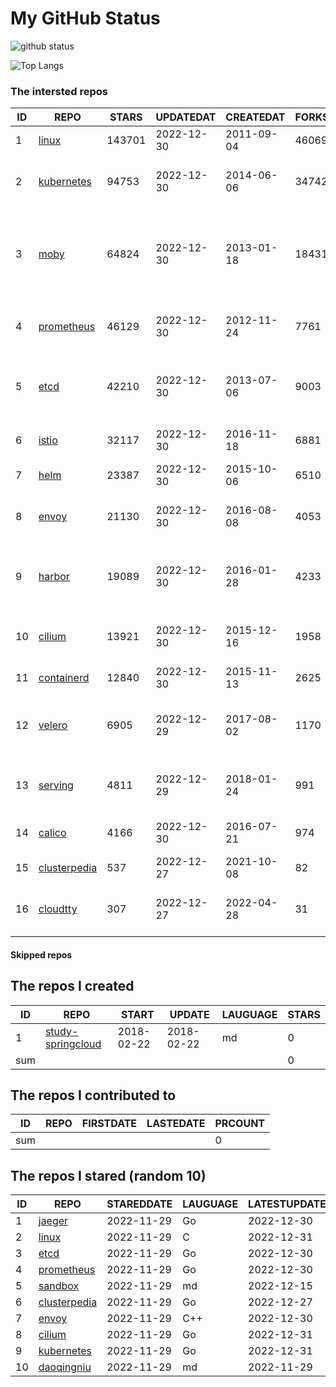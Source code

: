 # My GitHub Status

<img src="https://github-readme-stats-1.yihong0618.vercel.app/api?username=daoqingniu&show_icons=true&&&hide_title=true&count_private=true" alt="github status" />

![Top Langs](https://github-readme-stats-1.yihong0618.vercel.app/api/top-langs/?username=daoqingniu&layout=compact)

<!--START_SECTION:github_repos-->
### The intersted repos
| ID |                              REPO                               | STARS  | UPDATEDAT  | CREATEDAT  | FORKSCOUNT |                                              DESCRIPTIONS                                              |
|----|-----------------------------------------------------------------|--------|------------|------------|------------|--------------------------------------------------------------------------------------------------------|
|  1 | [linux](https://github.com/torvalds/linux)                      | 143701 | 2022-12-30 | 2011-09-04 |      46069 | Linux kernel source tree                                                                               |
|  2 | [kubernetes](https://github.com/kubernetes/kubernetes)          |  94753 | 2022-12-30 | 2014-06-06 |      34742 | Production-Grade Container Scheduling and Management                                                   |
|  3 | [moby](https://github.com/moby/moby)                            |  64824 | 2022-12-30 | 2013-01-18 |      18431 | Moby Project - a collaborative project for the container ecosystem to assemble container-based systems |
|  4 | [prometheus](https://github.com/prometheus/prometheus)          |  46129 | 2022-12-30 | 2012-11-24 |       7761 | The Prometheus monitoring system and time series database.                                             |
|  5 | [etcd](https://github.com/etcd-io/etcd)                         |  42210 | 2022-12-30 | 2013-07-06 |       9003 | Distributed reliable key-value store for the most critical data of a distributed system                |
|  6 | [istio](https://github.com/istio/istio)                         |  32117 | 2022-12-30 | 2016-11-18 |       6881 | Connect, secure, control, and observe services.                                                        |
|  7 | [helm](https://github.com/helm/helm)                            |  23387 | 2022-12-30 | 2015-10-06 |       6510 | The Kubernetes Package Manager                                                                         |
|  8 | [envoy](https://github.com/envoyproxy/envoy)                    |  21130 | 2022-12-30 | 2016-08-08 |       4053 | Cloud-native high-performance edge/middle/service proxy                                                |
|  9 | [harbor](https://github.com/goharbor/harbor)                    |  19089 | 2022-12-30 | 2016-01-28 |       4233 | An open source trusted cloud native registry project that stores, signs, and scans content.            |
| 10 | [cilium](https://github.com/cilium/cilium)                      |  13921 | 2022-12-30 | 2015-12-16 |       1958 | eBPF-based Networking, Security, and Observability                                                     |
| 11 | [containerd](https://github.com/containerd/containerd)          |  12840 | 2022-12-30 | 2015-11-13 |       2625 | An open and reliable container runtime                                                                 |
| 12 | [velero](https://github.com/vmware-tanzu/velero)                |   6905 | 2022-12-29 | 2017-08-02 |       1170 | Backup and migrate Kubernetes applications and their persistent volumes                                |
| 13 | [serving](https://github.com/knative/serving)                   |   4811 | 2022-12-29 | 2018-01-24 |        991 | Kubernetes-based, scale-to-zero, request-driven compute                                                |
| 14 | [calico](https://github.com/projectcalico/calico)               |   4166 | 2022-12-30 | 2016-07-21 |        974 | Cloud native networking and network security                                                           |
| 15 | [clusterpedia](https://github.com/clusterpedia-io/clusterpedia) |    537 | 2022-12-27 | 2021-10-08 |         82 | The Encyclopedia of Kubernetes clusters                                                                |
| 16 | [cloudtty](https://github.com/cloudtty/cloudtty)                |    307 | 2022-12-27 | 2022-04-28 |         31 | A Friendly Kubernetes CloudShell (Web Terminal) !                                                      |



#### Skipped repos
<!--END_SECTION:github_repos-->

<!--START_SECTION:my_github-->
## The repos I created
| ID  |                                 REPO                                 |   START    |   UPDATE   | LAUGUAGE | STARS |
|-----|----------------------------------------------------------------------|------------|------------|----------|-------|
|   1 | [study-springcloud](https://github.com/daoqingniu/study-springcloud) | 2018-02-22 | 2018-02-22 | md       |     0 |
| sum |                                                                      |            |            |          |     0 |

## The repos I contributed to
| ID  | REPO | FIRSTDATE | LASTEDATE | PRCOUNT |
|-----|------|-----------|-----------|---------|
| sum |      |           |           |       0 |

## The repos I stared (random 10)
| ID |                              REPO                               | STAREDDATE | LAUGUAGE | LATESTUPDATE |
|----|-----------------------------------------------------------------|------------|----------|--------------|
|  1 | [jaeger](https://github.com/jaegertracing/jaeger)               | 2022-11-29 | Go       | 2022-12-30   |
|  2 | [linux](https://github.com/torvalds/linux)                      | 2022-11-29 | C        | 2022-12-31   |
|  3 | [etcd](https://github.com/etcd-io/etcd)                         | 2022-11-29 | Go       | 2022-12-30   |
|  4 | [prometheus](https://github.com/prometheus/prometheus)          | 2022-11-29 | Go       | 2022-12-30   |
|  5 | [sandbox](https://github.com/cncf/sandbox)                      | 2022-11-29 | md       | 2022-12-15   |
|  6 | [clusterpedia](https://github.com/clusterpedia-io/clusterpedia) | 2022-11-29 | Go       | 2022-12-27   |
|  7 | [envoy](https://github.com/envoyproxy/envoy)                    | 2022-11-29 | C++      | 2022-12-30   |
|  8 | [cilium](https://github.com/cilium/cilium)                      | 2022-11-29 | Go       | 2022-12-31   |
|  9 | [kubernetes](https://github.com/kubernetes/kubernetes)          | 2022-11-29 | Go       | 2022-12-31   |
| 10 | [daoqingniu](https://github.com/daoqingniu/daoqingniu)          | 2022-11-29 | md       | 2022-11-29   |

<!--END_SECTION:my_github-->

